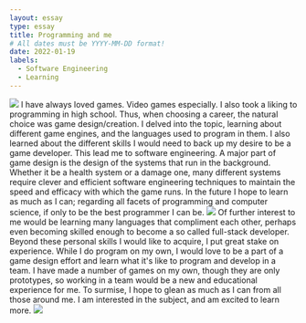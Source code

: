 ```yaml
---
layout: essay
type: essay
title: Programming and me
# All dates must be YYYY-MM-DD format!
date: 2022-01-19
labels:
  - Software Engineering
  - Learning
---
```


<img class="ui tiny left circular floated image" src="https://images-na.ssl-images-amazon.com/images/I/41c0ZzEdNRL._SX331_BO1,204,203,200_.jpg">
I have always loved games. Video games especially. I also took a liking to programming in high school. Thus, when choosing a career, the natural choice was game design/creation.
I delved into the topic, learning about different game engines, and the languages used to program in them. I also learned about the different skills I would need to back up my desire to be a game developer. 
This lead me to software engineering. A major part of game design is the design of the systems that run in the background. Whether it be a health system or a damage one, many different systems require clever and efficient software engineering techniques to maintain the speed and efficacy with which the game runs.
In the future I hope to learn as much as I can; regarding all facets of programming and computer science, if only to be the best programmer I can be. 
<img class="ui tiny left circular floated image" src="https://www.simplilearn.com/ice9/free_resources_article_thumb/Best-Programming-Languages-to-Start-Learning-Today.jpg">
Of further interest to me would be learning many languages that compliment each other, perhaps even becoming skilled enough to become a so called full-stack developer. 
Beyond these personal skills I would like to acquire, I put great stake on experience. While I do program on my own, I would love to be a part of a game design effort and learn what it's like to program and develop in a team.
I have made a number of games on my own, though they are only prototypes, so working in a team would be a new and educational experience for me. 
To surmise, I hope to glean as much as I can from all those around me. I am interested in the subject, and am excited to learn more. 
<img class="ui tiny left circular floated image" src="https://media.istockphoto.com/photos/number-of-2021-to-2024-on-asphalt-road-surface-with-white-arrow-picture-id1250440018?k=20&m=1250440018&s=612x612&w=0&h=8O1CnnAEWpN0PZKUZk6uGK4h3HSdWeWjEv-iyijFgmU=">